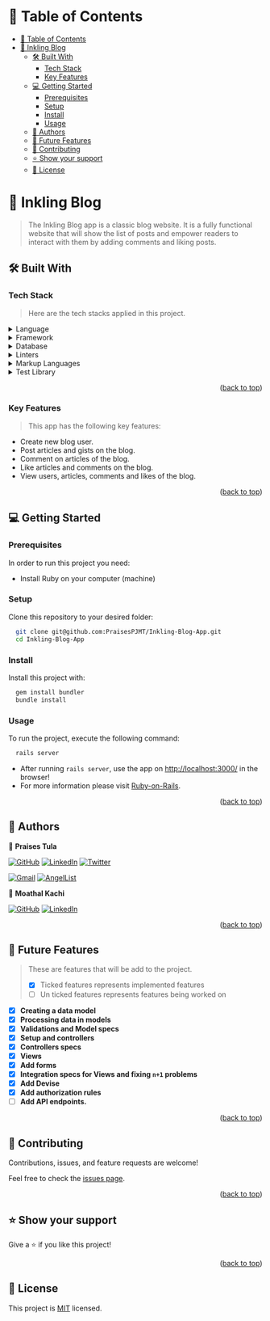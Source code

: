 # 📗 Table of Contents

- [📗 Table of Contents](#-table-of-contents)
- [📖 Inkling Blog ](#-inkling-blog-)
  - [🛠 Built With ](#-built-with-)
    - [Tech Stack ](#tech-stack-)
    - [Key Features ](#key-features-)
  - [💻 Getting Started ](#-getting-started-)
    - [Prerequisites](#prerequisites)
    - [Setup](#setup)
    - [Install](#install)
    - [Usage](#usage)
  - [👥 Authors ](#-authors-)
  - [🔭 Future Features ](#-future-features-)
  - [🤝 Contributing ](#-contributing-)
  - [⭐️ Show your support ](#️-show-your-support-)
  - [📝 License ](#-license-)

# 📖 Inkling Blog <a name="about-project"></a>

> The Inkling Blog app is a classic blog website.
> It is a fully functional website that will show
> the list of posts and empower readers to interact
> with them by adding comments and liking posts.

## 🛠 Built With <a name="built-with"></a>

### Tech Stack <a name="tech-stack"></a>

> Here are the tech stacks applied in this project.
<details>
  <summary>Language</summary>
  <ul>
    <li><a href="https://www.ruby-lang.org/en/">Ruby</a></li>
    <li><a href="https://www.javascript.com/">JavaScript</a></li>
  </ul>
</details>

<details>
  <summary>Framework</summary>
  <ul>
    <li><a href="https://rubyonrails.org/">Ruby on Rails</a></li>
  </ul>
</details>

<details>
<summary>Database</summary>
  <ul>
    <li><a href="https://www.postgresql.org/">PostgreSQL</a></li>
  </ul>
</details>

<details>
  <summary>Linters</summary>
  <ul>
    <li><a href="https://rubocop.org/">Rubocop</a></li>
    <li><a href="https://stylelint.io/">Stylelint</a></li>
  </ul>
</details>

<details>
  <summary>Markup Languages</summary>
  <ul>
    <li><a href="https://html.spec.whatwg.org/multipage/">HTML5</a></li>
    <li><a href="https://www.w3.org/TR/CSS/#css">CSS3</a></li>
  </ul>
</details>

<details>
  <summary>Test Library</summary>
  <ul>
    <li><a href="https://rspec.info/">RSpec</a></li>
  </ul>
</details>

<p align="right">(<a href="#readme-top">back to top</a>)</p>

### Key Features <a name="key-features"></a>
> This app has the following key features:
- Create new blog user.
- Post articles and gists on the blog.
- Comment on articles of the blog.
- Like articles and comments on the blog.
- View users, articles, comments and likes of the blog.

<p align="right">(<a href="#readme-top">back to top</a>)</p>

## 💻 Getting Started <a name="getting-started"></a>

### Prerequisites

In order to run this project you need:

- Install Ruby on your computer (machine)

### Setup
Clone this repository to your desired folder:
```sh
  git clone git@github.com:PraisesPJMT/Inkling-Blog-App.git
  cd Inkling-Blog-App
```
### Install
Install this project with:
```sh
  gem install bundler
  bundle install
```
### Usage
To run the project, execute the following command:
```sh
  rails server
```
- After running `rails server`, use the app on [http://localhost:3000/](http://localhost:3000/) in the browser!
- For more information please visit [Ruby-on-Rails](https://rubyonrails.org/).

<p align="right">(<a href="#readme-top">back to top</a>)</p>

## 👥 Authors <a name="authors"></a>
👤 **Praises Tula**

[![GitHub](https://img.shields.io/badge/github-%23121011.svg?style=for-the-badge&logo=github&logoColor=white)](https://github.com/PraisesPJMT/)
[![LinkedIn](https://img.shields.io/badge/linkedin-%230077B5.svg?style=for-the-badge&logo=linkedin&logoColor=white)](https://www.linkedin.com/in/praises-tula/)
[![Twitter](https://img.shields.io/badge/Twitter-%231DA1F2.svg?style=for-the-badge&logo=Twitter&logoColor=white)](https://twitter.com/PraisesPJMT/)

[![Gmail](https://img.shields.io/badge/Gmail-D14836?style=for-the-badge&logo=gmail&logoColor=white)](mailto:praisesmusa@gmail.com)
[![AngelList](https://img.shields.io/badge/AngelList-%23D4D4D4.svg?style=for-the-badge&logo=AngelList&logoColor=black)](https://angel.co/u/praises-tula/)

👤 **Moathal Kachi**

[![GitHub](https://img.shields.io/badge/github-%23121011.svg?style=for-the-badge&logo=github&logoColor=white)](https://github.com/Moathal)
[![LinkedIn](https://img.shields.io/badge/linkedin-%230077B5.svg?style=for-the-badge&logo=linkedin&logoColor=white)](https://www.linkedin.com/in/moathalkachi)


<p align="right">(<a href="#readme-top">back to top</a>)</p>

## 🔭 Future Features <a name="future-features"></a>

> These are features that will be add to the project.
> - [X] Ticked features represents implemented features
> - [ ] Un ticked features represents features being worked on
- [X] **Creating a data model**
- [X] **Processing data in models**
- [X] **Validations and Model specs**
- [X] **Setup and controllers**
- [X] **Controllers specs**
- [X] **Views**
- [X] **Add forms**
- [X] **Integration specs for Views and fixing `n+1` problems**
- [X] **Add Devise**
- [X] **Add authorization rules**
- [ ] **Add API endpoints.**

<p align="right">(<a href="#readme-top">back to top</a>)</p>

## 🤝 Contributing <a name="contributing"></a>

Contributions, issues, and feature requests are welcome!

Feel free to check the [issues page](../../issues/).

<p align="right">(<a href="#readme-top">back to top</a>)</p>

## ⭐️ Show your support <a name="support"></a>

Give a ⭐️ if you like this project!
<p align="right">(<a href="#readme-top">back to top</a>)</p>

## 📝 License <a name="license"></a>

This project is [MIT](./LICENSE) licensed.
